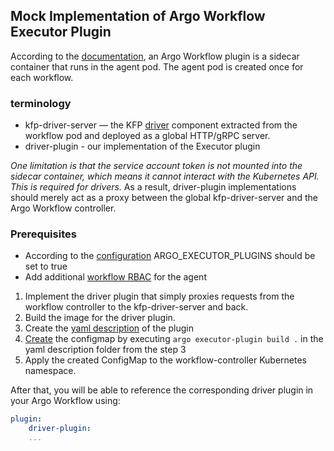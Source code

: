 ## Mock Implementation of Argo Workflow Executor Plugin

According to the [documentation](https://argo-workflows.readthedocs.io/en/latest/executor_plugins/), an Argo Workflow plugin is a sidecar container that runs in the agent pod. The agent pod is created once for each workflow.

### terminology
- kfp-driver-server — the KFP [driver](https://github.com/kubeflow/pipelines/tree/master/backend/src/v2/driver) component extracted from the workflow pod and deployed as a global HTTP/gRPC server.
- driver-plugin - our implementation of the Executor plugin

*One limitation is that the service account token is not mounted into the sidecar container, which means it cannot interact with the Kubernetes API. This is required for drivers.*
As a result, driver-plugin implementations should merely act as a proxy between the global kfp-driver-server and the Argo Workflow controller.

### Prerequisites
- According to the [configuration](https://argo-workflows.readthedocs.io/en/latest/executor_plugins/#configuration) ARGO_EXECUTOR_PLUGINS should be set to true 
- Add additional [workflow RBAC](https://argo-workflows.readthedocs.io/en/latest/http-template/#argo-agent-rbac) for the agent

1. Implement the driver plugin that simply proxies requests from the workflow controller to the kfp-driver-server and back. 
2. Build the image for the driver plugin.
3. Create the [yaml description](src/driver-plugin/plugin.yaml) of the plugin 
4. [Create](https://argo-workflows.readthedocs.io/en/latest/cli/argo_executor-plugin_build/) the configmap by executing  ```argo executor-plugin build .``` in the yaml description folder from the step 3 
5. Apply the created ConfigMap to the workflow-controller Kubernetes namespace.

After that, you will be able to reference the corresponding driver plugin in your Argo Workflow using:
```yaml
plugin:
    driver-plugin:
    ...
```